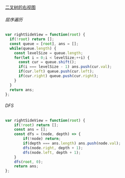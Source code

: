 [二叉树的右视图](https://leetcode.cn/problems/binary-tree-right-side-view/description/?envType=study-plan-v2&envId=top-100-liked)

###### 层序遍历

```javascript
var rightSideView = function(root) {
  if(!root) return [];
  const queue = [root], ans = [];
  while(queue.length) {
    const levelSize = queue.length;
    for(let i = 0;i < levelSize;++i) {
      const cur = queue.shift();
      if(i === levelSize - 1) ans.push(cur.val);
      if(cur.left) queue.push(cur.left);
      if(cur.right) queue.push(cur.right);
    }
  }
  return ans;
};
```

###### DFS

```javascript
var rightSideView = function(root) {
    if(!root) return [];
    const ans = [];
    const dfs = (node, depth) => {
        if(!node) return;
        if(depth === ans.length) ans.push(node.val);
        dfs(node.right, depth + 1);
        dfs(node.left, depth + 1);
    }
    dfs(root, 0);
    return ans;
};
```